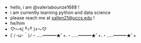 - hello, i am @valeriabounze1688 !
- i am currently learning python and data science
- please reach me at sallen21@uccs.edu !
- he/him 
- ♡〜٩( ╹▿╹ )۶〜♡
- (´ﾉ･ω･｀)ﾉ・‥…━━━★ﾟ+.・‥…━━━★ﾟ+.・‥…━━━★ﾟ+

<!---
valeriabounze1688/valeriabounze1688 is a ✨ special ✨ repository because its `README.md` (this file) appears on your GitHub profile.
You can click the Preview link to take a look at your changes.
--->
